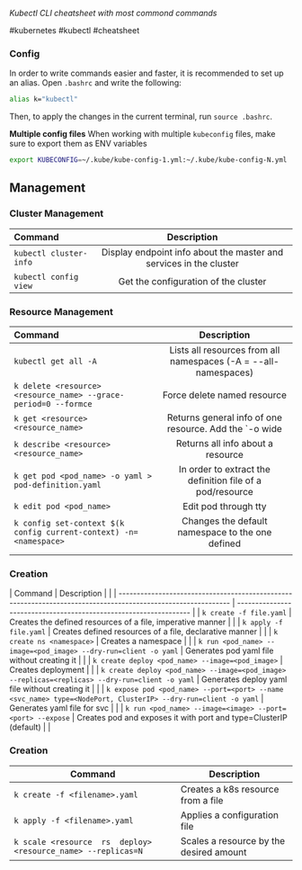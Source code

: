 *Kubectl CLI cheatsheet with most commond commands*

#kubernetes #kubectl #cheatsheet 

### Config
In order to write commands easier and faster, it is recommended to set up an alias. Open `.bashrc` and write the following:

```bash
alias k="kubectl"
```

Then, to apply the changes in the current terminal, run  `source .bashrc`.

**Multiple config files**
When working with multiple `kubeconfig` files, make sure to export them as ENV variables

```bash
export KUBECONFIG=~/.kube/kube-config-1.yml:~/.kube/kube-config-N.yml
```

## Management

### Cluster Management

| Command                |                            Description                             |
|:---------------------- |:------------------------------------------------------------------:|
| `kubectl cluster-info` | Display endpoint info about the master and services in the cluster |
| `kubectl config view`  |                Get the configuration of the cluster                |

### Resource Management

| Command                                                           |                                                     Description                                                      |
|:----------------------------------------------------------------- |:--------------------------------------------------------------------------------------------------------------------:|
| `kubectl get all -A`                                              |                           Lists all resources from all namespaces (-A = --all-namespaces)                            |
| `k delete <resource> <resource_name> --grace-period=0 --formce`   |                                             Force delete named resource                                              |
| `k get <resource> <resource_name>`                                | Returns general info of one resource. Add the `-o wide|json` flag for more info or to return the info in json format |
| `k describe <resource> <resource_name>`                           |                                          Returns all info about a resource                                           |
| `k get pod <pod_name> -o yaml > pod-definition.yaml`              |                              In order to extract the definition file of a pod/resource                               |
| `k edit pod <pod_name>`                                           |                                                 Edit pod through tty                                                 |
| `k config set-context $(k config current-context) -n=<namespace>` |                                   Changes the default namespace to the one defined                                   |
|                                                                   |                                                                                                                      |

### Creation

| Command                                                                                                       | Description                                                       |     |
| ------------------------------------------------------------------------------------------------------------- | ----------------------------------------------------------------- |
| `k create -f file.yaml`                                                                                       | Creates the defined resources of a file, imperative manner        |     |
| `k apply -f file.yaml`                                                                                        | Creates defined resources of a file, declarative manner           |     |
| `k create ns <namespace>`                                                                                     | Creates a namespace                                               |     |
| `k run <pod_name> --image=<pod_image> --dry-run=client -o yaml`                                               | Generates pod yaml file without creating it                       |     |
| `k create deploy <pod_name> --image=<pod_image>`                                                              | Creates deployment                                                |     |
| `k create deploy <pod_name> --image=<pod_image> --replicas=<replicas> --dry-run=client -o yaml`               | Generates deploy yaml file without creating it                    |     |
| `k expose pod <pod_name> --port=<port> --name <svc_name> type=<NodePort, ClusterIP> --dry-run=client -o yaml` | Generates yaml file for svc                                       |     |
| `k run <pod_name> --image=<image> --port=<port> --expose`                                                     | Creates pod and exposes it with port and type=ClusterIP (default) |    |

### Creation
| Command                                                         | Description                             |
| --------------------------------------------------------------- | --------------------------------------- |
| `k create -f <filename>.yaml`                                   | Creates a k8s resource from a file      |
| `k apply -f <filename>.yaml`                                    | Applies a configuration file            |
| `k scale <resource  rs  deploy> <resource_name> --replicas=N` | Scales a resource by the desired amount |
